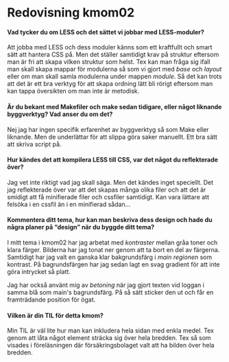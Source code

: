 ---
---
Redovisning kmom02
=========================


#### Vad tycker du om LESS och det sättet vi jobbar med LESS-moduler?
Att jobba med LESS och dess moduler känns som ett kraftfullt och smart sätt att hantera CSS på. Men det ställer samtidigt krav på struktur eftersom man är fri att skapa vilken struktur som helst. Tex kan man fråga sig ifall man skall skapa mappar för modulerna så som vi gjort med *base* och *layout* eller om man skall samla modulerna under mappen *module*. Så det kan trots att det är ett bra verktyg för att skapa ordning lätt bli rörigt eftersom man kan tappa översikten om man inte är metodisk.

#### Är du bekant med Makefiler och make sedan tidigare, eller något liknande byggverktyg? Vad anser du om det?
Nej jag har ingen specifik erfarenhet av byggverktyg så som Make eller liknande. Men de underlättar för att slippa göra saker manuellt. Ett bra sätt att skriva script på.

#### Hur kändes det att kompilera LESS till CSS, var det något du reflekterade över?
Jag vet inte riktigt vad jag skall säga. Men det kändes inget speciellt. Det jag reflekterade över var att det skapas många olika filer och att det är smidigt att få minifierade filer och cssfiler samtidigt. Kan vara lättare att felsöka i en cssfil än i en minifierad sådan...

#### Kommentera ditt tema, hur kan man beskriva dess design och hade du några planer på “design” när du byggde ditt tema?
I mitt tema i kmom02 har jag arbetat med *kontraster* mellan gråa toner och klara färger. Bilderna har jag tonat ner genom att ta bort en del av färgerna. Samtidigt har jag valt en ganska klar bakgrundsfärg i *main regionen* som kontrast. På bagrundsfärgen har jag sedan lagt en svag gradient för att inte göra intrycket så platt.

Jag har också använt mig av *betoning* när jag gjort texten vid loggan i samma blå som main's bagrundsfärg. På så sätt sticker den ut och får en framträdande position för ögat.

#### Vilken är din TIL för detta kmom?
Min TIL är väl lite hur man kan inkludera hela sidan med enkla medel. Tex genom att låta något element sträcka sig över hela bredden. Tex så som visades i föreläsningen där försäkringsbolaget valt att ha bilden över hela bredden.
